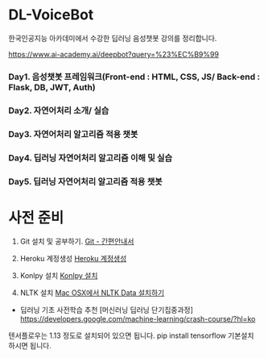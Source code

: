 # DL-VoiceBot
한국인공지능 아카데미에서 수강한 딥러닝 음성챗봇 강의를 정리합니다.

https://www.ai-academy.ai/deepbot?query=%23%EC%B9%99

### Day1. 음성챗봇 프레임워크(Front-end : HTML, CSS, JS/ Back-end : Flask, DB, JWT, Auth)
### Day2. 자연어처리 소개/ 실습
### Day3. 자연어처리 알고리즘 적용 챗봇
### Day4. 딥러닝 자연어처리 알고리즘 이해 및 실습
### Day5. 딥러닝 자연어처리 알고리즘 적용 챗봇


# 사전 준비

1) Git 설치 및 공부하기.
[Git - 간편안내서](https://rogerdudler.github.io/git-guide/index.ko.html)

2) Heroku 계정생성
[Heroku 계정생성](https://www.heroku.com/)

3) Konlpy 설치
[Konlpy 설치](http://konlpy.org/)

4) NLTK 설치
[Mac OSX에서 NLTK Data 설치하기](http://corazzon.github.io/nltk_data_install)



* 딥러닝 기초 사전학습 추천
[머신러닝 딥러닝 단기집중과정]
https://developers.google.com/machine-learning/crash-course/?hl=ko



텐서플로우는 1.13 정도로 설치되어 있으면 됩니다. pip install tensorflow 기본설치 하시면 됩니다. 

